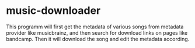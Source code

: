 # music-downloader
This programm will first get the metadata of various songs from metadata provider like musicbrainz, and then search for download links on pages like bandcamp. Then it will download the song and edit the metadata according.
